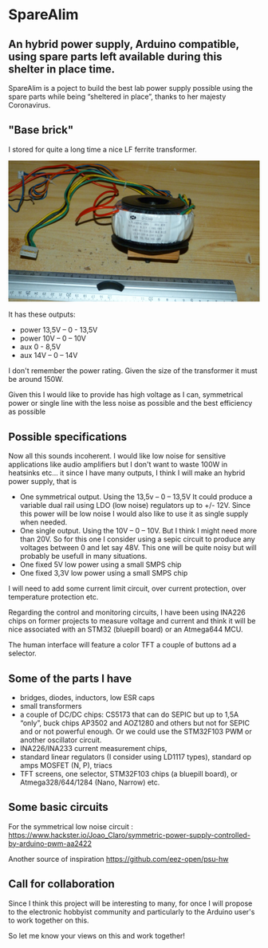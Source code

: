 # SpareAlim #
## An hybrid power supply, Arduino compatible, using spare parts left available during this shelter in place time. ##
SpareAlim is a poject to build the best lab power supply possible using the spare parts while being “sheltered in place”, thanks to her majesty Coronavirus.

## "Base brick" ##
I stored for quite a long time a nice LF ferrite transformer. 

![Alt Text](https://github.com/mrguen/SpareAlim/blob/master/images/Transformer.jpg)

It has these outputs:

* power 13,5V – 0 - 13,5V
* power 10V – 0 – 10V
* aux 0 - 8,5V
* aux 14V – 0 – 14V


I don't remember the power rating. Given the size of the transformer it must be around 150W.

Given this I would like to provide has high voltage as I can, symmetrical power or single line with the less noise as possible  and the best efficiency as possible

## Possible specifications ##
 
Now all this sounds incoherent. I would like low noise for sensitive applications like audio amplifiers but I don't want to waste 100W in heatsinks etc... it since I have many outputs, I think I will make an hybrid power supply, that is

* One symmetrical output. Using the 13,5v – 0 – 13,5V It could produce a variable dual rail using LDO (low noise) regulators up to +/- 12V. Since this power will be low noise I would also like to use it as single supply when needed.
* One single output. Using the 10V – 0 – 10V. But I think I might need more than 20V. So for this one I consider using a sepic circuit to produce any voltages between 0 and let say 48V. This one will be quite noisy but will probably be usefull in many situations.
* One fixed 5V low power using a small SMPS chip
* One fixed 3,3V low power  using a small SMPS chip

I will need to add some current limit circuit, over current protection, over temperature protection etc. 

Regarding the control and monitoring circuits, I have been using INA226 chips on former projects to measure voltage and current and think it will be nice associated with an STM32 (bluepill board) or an Atmega644 MCU.

The human interface will feature a color TFT a couple of buttons ad a selector.

## Some of the parts I have ##
* bridges, diodes, inductors, low ESR caps 
* small transformers
* a couple of DC/DC chips: CS5173 that can do SEPIC but up to 1,5A “only”, buck chips AP3502 and AOZ1280 and others but not for SEPIC and or not powerful enough. Or we could use the STM32F103 PWM or another oscillator circuit.
* INA226/INA233 current measurement chips, 
* standard linear regulators (I consider using LD1117 types), standard op amps MOSFET (N, P), triacs
* TFT screens, one selector, STM32F103 chips (a bluepill board), or Atmega328/644/1284 (Nano, Narrow) etc.


## Some basic circuits ##

For the symmetrical low noise circuit :
https://www.hackster.io/Joao_Claro/symmetric-power-supply-controlled-by-arduino-pwm-aa2422 

Another source of inspiration
https://github.com/eez-open/psu-hw

## Call for collaboration ##

Since I think this project will be interesting to many, for once I will propose to the electronic hobbyist community and particularly to the Arduino user's to work together on this.

So let me know your views on this and work together!
